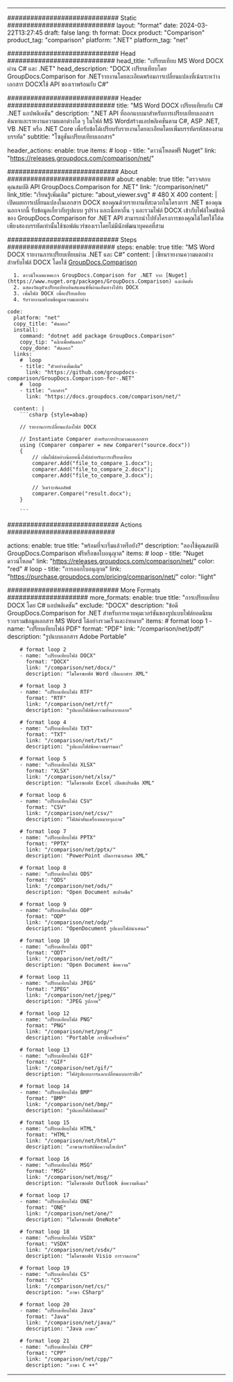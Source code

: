 
---
############################# Static ############################
layout: "format"
date:  2024-03-22T13:27:45
draft: false
lang: th
format: Docx
product: "Comparison"
product_tag: "comparison"
platform: ".NET"
platform_tag: "net"

############################# Head ############################
head_title: "เปรียบเทียบ MS Word DOCX ผ่าน C# และ .NET"
head_description: "DOCX เปรียบเทียบโดย GroupDocs.Comparison for .NETรายงานโดยละเอียดพร้อมการเปลี่ยนแปลงที่เน้นระหว่างเอกสาร DOCXใช้ API ของเราพร้อมกับ C#"

############################# Header ############################
title: "MS Word DOCX เปรียบเทียบกับ C# .NET แอปพลิเคชัน" 
description: ".NET API ที่ออกแบบมาสำหรับการเปรียบเทียบเอกสาร ค้นหาและรายงานความแตกต่างใด ๆ ในไฟล์ MS Wordสร้างแอปพลิเคชันตาม C#, ASP .NET, VB .NET หรือ .NET Core เพื่อรับข้อได้เปรียบรับรายงานโดยละเอียดโดยเพิ่มบรรทัดรหัสสองสามบรรทัด"
subtitle: "โซลูชันเปรียบเทียบเอกสาร" 

header_actions:
  enable: true
  items:
    #  loop
    - title: "ดาวน์โหลดฟรี Nuget"
      link: "https://releases.groupdocs.com/comparison/net/"
      
############################# About ############################
about:
    enable: true
    title: "ตรวจสอบคุณสมบัติ API GroupDocs.Comparison for .NET"
    link: "/comparison/net/"
    link_title: "เรียนรู้เพิ่มเติม"
    picture: "about_viewer.svg" # 480 X 400
    content: |
       เปิดเผยการเปลี่ยนแปลงในเอกสาร DOCX ของคุณด้วยรายงานที่สะดวกในโครงการ .NET ของคุณนอกจากนี้ รับข้อมูลเกี่ยวกับรูปแบบ รูปร่าง และเนื้อหาอื่น ๆ และรวมไฟล์ DOCX เข้ากับไฟล์ใหม่ข้อดีของ GroupDocs.Comparison for .NET API สามารถนำไปยังโครงการของคุณได้โดยใช้โค้ดเพียงสองบรรทัดเท่านั้นใช้ซอฟต์แวร์ของเราโดยไม่มีนักพัฒนาบุคคลที่สาม

############################# Steps ############################
steps:
    enable: true
    title: "MS Word DOCX รายงานการเปรียบเทียบผ่าน .NET และ C#"
    content: |
      เขียนรายงานความแตกต่างสำหรับไฟล์ DOCX โดยใช้ [GroupDocs.Comparison](https://products.groupdocs.com/comparison/net/)
      
      1. ดาวน์โหลดแพคเกจ GroupDocs.Comparison for .NET จาก [Nuget](https://www.nuget.org/packages/GroupDocs.Comparison) และติดตั้ง
      2. แสดงวัตถุตัวเปรียบเทียบอินสแตนซ์ที่ผ่านเส้นทางไปยัง DOCX
      3. เพิ่มไฟล์ DOCX เพื่อเปรียบเทียบ
      4. รับรายงานพร้อมข้อมูลความแตกต่าง
   
    code:
      platform: "net"
      copy_title: "คัดลอก"
      install:
        command: "dotnet add package GroupDocs.Comparison"
        copy_tip: "คลิกเพื่อคัดลอก"
        copy_done: "คัดลอก"
      links:
        #  loop
        - title: "ตัวอย่างเพิ่มเติม"
          link: "https://github.com/groupdocs-comparison/GroupDocs.Comparison-for-.NET"
        #  loop
        - title: "เอกสาร"
          link: "https://docs.groupdocs.com/comparison/net/"
          
      content: |
        ```csharp {style=abap}

        // รายงานการเปลี่ยนแปลงไฟล์ DOCX

        // Instantiate Comparer สำหรับการประมวลผลเอกสาร
        using (Comparer comparer = new Comparer("source.docx"))
        {
            // เพิ่มไฟล์อย่างน้อยหนึ่งไฟล์สำหรับการเปรียบเทียบ
        	comparer.Add("file_to_compare_1.docx");
            comparer.Add("file_to_compare_2.docx");
            comparer.Add("file_to_compare_3.docx");

            // วิเคราะห์ผลลัพธ์
            comparer.Compare("result.docx"); 
        }
        
        ```            

############################# Actions ############################

actions:
  enable: true
  title: "พร้อมที่จะเริ่มแล้วหรือยัง?"
  description: "ลองใช้คุณสมบัติ GroupDocs.Comparison ฟรีหรือขอใบอนุญาต"
  items:
    #  loop
    - title: "Nuget ดาวน์โหลด"
      link: "https://releases.groupdocs.com/comparison/net/"
      color: "red"
        #  loop
    - title: "การออกใบอนุญาต"
      link: "https://purchase.groupdocs.com/pricing/comparison/net/"
      color: "light"


############################# More Formats #####################
more_formats:
    enable: true
    title: "การเปรียบเทียบ DOCX โดย C# แอปพลิเคชัน"
    exclude: "DOCX"
    description: "ข้อดี GroupDocs.Comparison for .NET สำหรับการควบคุมเวอร์ชันของรูปแบบไฟล์ยอดนิยมรวบรวมข้อมูลเอกสาร MS Word ได้อย่างรวดเร็วและง่ายดาย"
    items: 
        # format loop 1
        - name: "เปรียบเทียบไฟล์ PDF"
          format: "PDF"
          link: "/comparison/net/pdf/"
          description: "รูปแบบเอกสาร Adobe Portable"

        # format loop 2
        - name: "เปรียบเทียบไฟล์ DOCX"
          format: "DOCX"
          link: "/comparison/net/docx/"
          description: "ไมโครซอฟท์ Word เปิดเอกสาร XML"

        # format loop 3
        - name: "เปรียบเทียบไฟล์ RTF"
          format: "RTF"
          link: "/comparison/net/rtf/"
          description: "รูปแบบไฟล์ข้อความที่หลากหลาย"

        # format loop 4
        - name: "เปรียบเทียบไฟล์ TXT"
          format: "TXT"
          link: "/comparison/net/txt/"
          description: "รูปแบบไฟล์ข้อความธรรมดา"

        # format loop 5
        - name: "เปรียบเทียบไฟล์ XLSX"
          format: "XLSX"
          link: "/comparison/net/xlsx/"
          description: "ไมโครซอฟท์ Excel เปิดสเปรดชีต XML"

        # format loop 6
        - name: "เปรียบเทียบไฟล์ CSV"
          format: "CSV"
          link: "/comparison/net/csv/"
          description: "ไฟล์ค่าคั่นเครื่องหมายจุลภาค"

        # format loop 7
        - name: "เปรียบเทียบไฟล์ PPTX"
          format: "PPTX"
          link: "/comparison/net/pptx/"
          description: "PowerPoint เปิดการนำเสนอ XML"

        # format loop 8
        - name: "เปรียบเทียบไฟล์ ODS"
          format: "ODS"
          link: "/comparison/net/ods/"
          description: "Open Document สเปรดชีต"

        # format loop 9
        - name: "เปรียบเทียบไฟล์ ODP"
          format: "ODP"
          link: "/comparison/net/odp/"
          description: "OpenDocument รูปแบบไฟล์นำเสนอ"

        # format loop 10
        - name: "เปรียบเทียบไฟล์ ODT"
          format: "ODT"
          link: "/comparison/net/odt/"
          description: "Open Document ข้อความ"

        # format loop 11
        - name: "เปรียบเทียบไฟล์ JPEG"
          format: "JPEG"
          link: "/comparison/net/jpeg/"
          description: "JPEG รูปภาพ"

        # format loop 12
        - name: "เปรียบเทียบไฟล์ PNG"
          format: "PNG"
          link: "/comparison/net/png/"
          description: "Portable กราฟิกเครือข่าย"

        # format loop 13
        - name: "เปรียบเทียบไฟล์ GIF"
          format: "GIF"
          link: "/comparison/net/gif/"
          description: "ไฟล์รูปแบบการแลกเปลี่ยนแบบกราฟิก"

        # format loop 14
        - name: "เปรียบเทียบไฟล์ BMP"
          format: "BMP"
          link: "/comparison/net/bmp/"
          description: "รูปแบบไฟล์บิตแมป"

        # format loop 15
        - name: "เปรียบเทียบไฟล์ HTML"
          format: "HTML"
          link: "/comparison/net/html/"
          description: "ภาษามาร์กอัปข้อความไฮเปอร์"

        # format loop 16
        - name: "เปรียบเทียบไฟล์ MSG"
          format: "MSG"
          link: "/comparison/net/msg/"
          description: "ไมโครซอฟท์ Outlook ข้อความอีเมล"

        # format loop 17
        - name: "เปรียบเทียบไฟล์ ONE"
          format: "ONE"
          link: "/comparison/net/one/"
          description: "ไมโครซอฟท์ OneNote"

        # format loop 18
        - name: "เปรียบเทียบไฟล์ VSDX"
          format: "VSDX"
          link: "/comparison/net/vsdx/"
          description: "ไมโครซอฟท์ Visio การวาดภาพ"

        # format loop 19
        - name: "เปรียบเทียบไฟล์ CS"
          format: "CS"
          link: "/comparison/net/cs/"
          description: "ภาษา CSharp"

        # format loop 20
        - name: "เปรียบเทียบไฟล์ Java"
          format: "Java"
          link: "/comparison/net/java/"
          description: "Java ภาษา"
          
        # format loop 21
        - name: "เปรียบเทียบไฟล์ CPP"
          format: "CPP"
          link: "/comparison/net/cpp/"
          description: "ภาษา C ++"
---